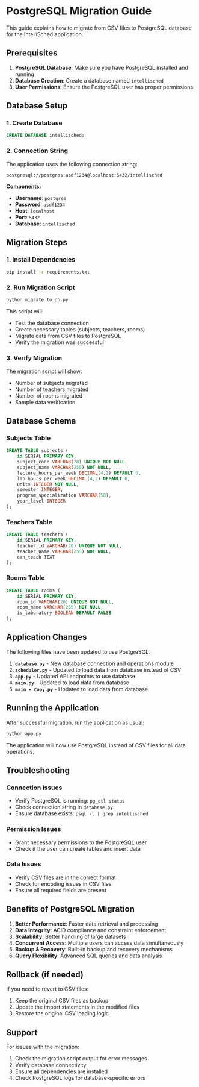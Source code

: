 # PostgreSQL Migration Guide

This guide explains how to migrate from CSV files to PostgreSQL database for the IntelliSched application.

## Prerequisites

1. **PostgreSQL Database**: Make sure you have PostgreSQL installed and running
2. **Database Creation**: Create a database named `intellisched`
3. **User Permissions**: Ensure the PostgreSQL user has proper permissions

## Database Setup

### 1. Create Database
```sql
CREATE DATABASE intellisched;
```

### 2. Connection String
The application uses the following connection string:
```
postgresql://postgres:asdf1234@localhost:5432/intellisched
```

**Components:**
- **Username**: `postgres`
- **Password**: `asdf1234`
- **Host**: `localhost`
- **Port**: `5432`
- **Database**: `intellisched`

## Migration Steps

### 1. Install Dependencies
```bash
pip install -r requirements.txt
```

### 2. Run Migration Script
```bash
python migrate_to_db.py
```

This script will:
- Test the database connection
- Create necessary tables (subjects, teachers, rooms)
- Migrate data from CSV files to PostgreSQL
- Verify the migration was successful

### 3. Verify Migration
The migration script will show:
- Number of subjects migrated
- Number of teachers migrated
- Number of rooms migrated
- Sample data verification

## Database Schema

### Subjects Table
```sql
CREATE TABLE subjects (
    id SERIAL PRIMARY KEY,
    subject_code VARCHAR(20) UNIQUE NOT NULL,
    subject_name VARCHAR(255) NOT NULL,
    lecture_hours_per_week DECIMAL(4,2) DEFAULT 0,
    lab_hours_per_week DECIMAL(4,2) DEFAULT 0,
    units INTEGER NOT NULL,
    semester INTEGER,
    program_specialization VARCHAR(50),
    year_level INTEGER
);
```

### Teachers Table
```sql
CREATE TABLE teachers (
    id SERIAL PRIMARY KEY,
    teacher_id VARCHAR(20) UNIQUE NOT NULL,
    teacher_name VARCHAR(255) NOT NULL,
    can_teach TEXT
);
```

### Rooms Table
```sql
CREATE TABLE rooms (
    id SERIAL PRIMARY KEY,
    room_id VARCHAR(20) UNIQUE NOT NULL,
    room_name VARCHAR(255) NOT NULL,
    is_laboratory BOOLEAN DEFAULT FALSE
);
```

## Application Changes

The following files have been updated to use PostgreSQL:

1. **`database.py`** - New database connection and operations module
2. **`scheduler.py`** - Updated to load data from database instead of CSV
3. **`app.py`** - Updated API endpoints to use database
4. **`main.py`** - Updated to load data from database
5. **`main - Copy.py`** - Updated to load data from database

## Running the Application

After successful migration, run the application as usual:

```bash
python app.py
```

The application will now use PostgreSQL instead of CSV files for all data operations.

## Troubleshooting

### Connection Issues
- Verify PostgreSQL is running: `pg_ctl status`
- Check connection string in `database.py`
- Ensure database exists: `psql -l | grep intellisched`

### Permission Issues
- Grant necessary permissions to the PostgreSQL user
- Check if the user can create tables and insert data

### Data Issues
- Verify CSV files are in the correct format
- Check for encoding issues in CSV files
- Ensure all required fields are present

## Benefits of PostgreSQL Migration

1. **Better Performance**: Faster data retrieval and processing
2. **Data Integrity**: ACID compliance and constraint enforcement
3. **Scalability**: Better handling of large datasets
4. **Concurrent Access**: Multiple users can access data simultaneously
5. **Backup & Recovery**: Built-in backup and recovery mechanisms
6. **Query Flexibility**: Advanced SQL queries and data analysis

## Rollback (if needed)

If you need to revert to CSV files:
1. Keep the original CSV files as backup
2. Update the import statements in the modified files
3. Restore the original CSV loading logic

## Support

For issues with the migration:
1. Check the migration script output for error messages
2. Verify database connectivity
3. Ensure all dependencies are installed
4. Check PostgreSQL logs for database-specific errors

